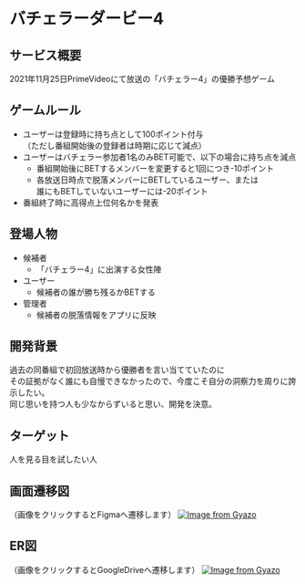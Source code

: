 # バチェラーダービー4

## サービス概要
2021年11月25日PrimeVideoにて放送の「バチェラー4」の優勝予想ゲーム

## ゲームルール
- ユーザーは登録時に持ち点として100ポイント付与\
  （ただし番組開始後の登録者は時期に応じて減点）
- ユーザーはバチェラー参加者1名のみBET可能で、以下の場合に持ち点を減点
  - 番組開始後にBETするメンバーを変更すると1回につき-10ポイント
  - 各放送日時点で脱落メンバーにBETしているユーザー、または\
  誰にもBETしていないユーザーには-20ポイント
- 番組終了時に高得点上位何名かを発表

## 登場人物
- 候補者
  - 「バチェラー4」に出演する女性陣
- ユーザー
  - 候補者の誰が勝ち残るかBETする
- 管理者
  - 候補者の脱落情報をアプリに反映

## 開発背景
過去の同番組で初回放送時から優勝者を言い当てていたのに\
その証拠がなく誰にも自慢できなかったので、今度こそ自分の洞察力を周りに誇示したい。\
同じ思いを持つ人も少なからずいると思い、開発を決意。

## ターゲット
人を見る目を試したい人

## 画面遷移図
（画像をクリックするとFigmaへ遷移します）
[![Image from Gyazo](https://i.gyazo.com/3d687a87dd09d37734f769648ea4fcb2.png)](https://www.figma.com/file/gmouuUa3BQDQIqeh8NRowV/%E3%83%90%E3%83%81%E3%82%A7%E3%83%A9%E3%83%BC%E3%83%80%E3%83%BC%E3%83%93%E3%83%BC4?node-id=0%3A1)

## ER図
（画像をクリックするとGoogleDriveへ遷移します）
[![Image from Gyazo](https://i.gyazo.com/d6395652606778ef60d89164dcfd3f79.png)](https://drive.google.com/file/d/1-CTAXc4nQxtcXVW81UpkotjkiVykD2OA/view?usp=sharing)
